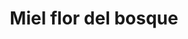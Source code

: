 ---
title: "Miel flor del bosque"
url: /san-andres-cholula/miel-flor-del-bosque/
shop: comodidad
---